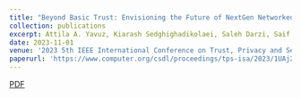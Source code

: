 ```yaml
---
title: "Beyond Basic Trust: Envisioning the Future of NextGen Networked Systems and Digital Signatures"
collection: publications
excerpt: Attila A. Yavuz, Kiarash Sedghighadikolaei, Saleh Darzi, Saif E. Nouma
date: 2023-11-01
venue: '2023 5th IEEE International Conference on Trust, Privacy and Security in Intelligent Systems and Applications (TPS-ISA)'
paperurl: 'https://www.computer.org/csdl/proceedings/tps-isa/2023/1UAj2YQfzK8'
---
```

[PDF](https://cse.usf.edu/~attilaayavuz/article/23/NextGNetSignatureYavuzSep2023Approved.pdf)
